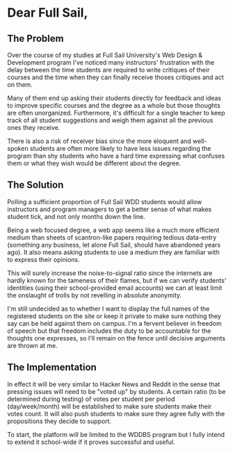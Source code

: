 Dear Full Sail,
===============

The Problem
-------------
Over the course of my studies at Full Sail University's Web Design & Development program I've noticed many instructors' frustration with the delay between the time students are required to write critiques of their courses and the time when they can finally receive thoses critiques and act on them.

Many of them end up asking their students directly for feedback and ideas to improve specific courses and the degree as a whole but those thoughts are often unorganized. Furthermore, it's difficult for a single teacher to keep track of all student suggestions and weigh them against all the previous ones they receive. 

There is also a risk of receiver bias since the more eloquent and well-spoken students are often more likely to have less issues regarding the program than shy students who have a hard time expressing what confuses them or what they wish would be different about the degree.

The Solution
-------------
Polling a sufficient proportion of Full Sail WDD students would allow instructors and program managers to get a better sense of what makes student tick, and not only months down the line. 

Being a web focused degree, a web app seems like a much more efficient medium than sheets of scantron-like papers requiring tedious data-entry (something any business, let alone Full Sail, should have abandoned years ago). It also means asking students to use a medium they are familiar with to express their opinions.

This will surely increase the noise-to-signal ratio since the internets are hardly known for the tameness of their flames, but if we can verify students' identities (using their school-provided email accounts) we can at least limit the onslaught of trolls by not revelling in absolute anonymity. 

I'm still undecided as to whether I want to display the full names of the registered students on the site or keep it private to make sure nothing they say can be held against them on campus. I'm a fervent believer in freedom of speech but that freedom includes the duty to be accountable for the thoughts one expresses, so I'll remain on the fence until decisive arguments are thrown at me.

The Implementation
-------------------
In effect it will be very similar to Hacker News and Reddit in the sense that pressing issues will need to be "voted up" by students. A certain ratio (to be determined during testing) of votes per student per period (day/week/month) will be established to make sure students make their votes count. It will also push students to make sure they agree fully with the propositions they decide to support.

To start, the platform will be limited to the WDDBS program but I fully intend to extend it school-wide if it proves successful and useful.
